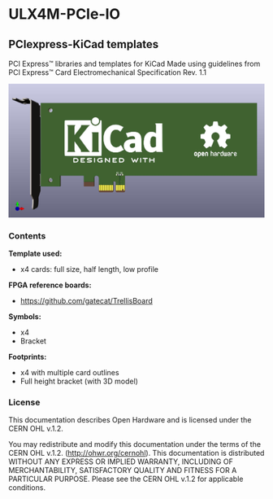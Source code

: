 # ULX4M-PCIe-IO

## PCIexpress-KiCad templates
PCI Express™ libraries and templates for KiCad
Made using guidelines from PCI Express™ Card Electromechanical Specification Rev. 1.1

![](/pic/example.jpg)

### Contents
**Template used:**
* x4 cards: full size, half length, low profile

**FPGA reference boards:**

* https://github.com/gatecat/TrellisBoard

**Symbols:**
* x4
* Bracket

**Footprints:**
* x4 with multiple card outlines
* Full height bracket (with 3D model)

### License
This documentation describes Open Hardware and is licensed under the CERN OHL v.1.2.

You may redistribute and modify this documentation under the terms of the CERN OHL v.1.2. (http://ohwr.org/cernohl). This documentation is distributed WITHOUT ANY EXPRESS OR IMPLIED WARRANTY, INCLUDING OF MERCHANTABILITY, SATISFACTORY QUALITY AND FITNESS FOR A PARTICULAR PURPOSE. Please see the CERN OHL v.1.2 for applicable conditions.
